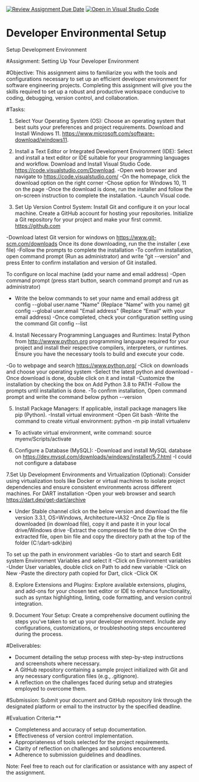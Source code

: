 [![Review Assignment Due Date](https://classroom.github.com/assets/deadline-readme-button-22041afd0340ce965d47ae6ef1cefeee28c7c493a6346c4f15d667ab976d596c.svg)](https://classroom.github.com/a/vbnbTt5m)
[![Open in Visual Studio Code](https://classroom.github.com/assets/open-in-vscode-2e0aaae1b6195c2367325f4f02e2d04e9abb55f0b24a779b69b11b9e10269abc.svg)](https://classroom.github.com/online_ide?assignment_repo_id=15283481&assignment_repo_type=AssignmentRepo)
# Developer Environmental Setup
Setup Development Environment

#Assignment: Setting Up Your Developer Environment

#Objective:
This assignment aims to familiarize you with the tools and configurations necessary to set up an efficient developer environment for software engineering projects. Completing this assignment will give you the skills required to set up a robust and productive workspace conducive to coding, debugging, version control, and collaboration.

#Tasks:

1. Select Your Operating System (OS):
   Choose an operating system that best suits your preferences and project requirements. Download and Install Windows 11. https://www.microsoft.com/software-download/windows11.

2. Install a Text Editor or Integrated Development Environment (IDE):
   Select and install a text editor or IDE suitable for your programming languages and workflow. Download and Install Visual Studio Code. https://code.visualstudio.com/Download.
   -Open web browser and navigate to https://code.visualstudio.com/
-On the homepage, click the download option on the right corner
-Chose option for Windows 10, 11 on the page
-Once the download is done, run the installer and follow the on-screen instruction to complete the installation.
-Launch Visual code.

3. Set Up Version Control System:
Install Git and configure it on your local machine. Create a GitHub account for hosting your repositories. Initialize a Git repository for your project and make your first commit. https://github.com

-Download latest Git version for windows on https://www.git-scm.com/downloads
Once its done downloading, run the the installer (.exe file)
-Follow the prompts to complete the installation
-To confirm installation, open command prompt (Run as administrator) and write “git --version” and press Enter to confirm installation and version of Git installed. 
 
 To configure on local machine (add your name and email address)
-Open command prompt (press start button, search command prompt and run as administrator)
- Write the below commands to set your name and email address
git config --global user.name "Name"  (Replace “Name” with you name)
git config --global user.email "Email address" (Replace “Email” with your email address)
-Once completed, check your configuration setting using the command
Git config --list

4.  Install Necessary Programming Languages and Runtimes:
  Instal Python from http://wwww.python.org programming language required for your project and install their respective compilers, interpreters, or runtimes. Ensure you have the necessary tools to build and execute your code.

-Go to webpage and search https://www.python.org/
-Click on downloads and choose your operating system 
-Select the latest python and download
-Once download is done, double click on it and install
-Customize the installation by checking the box on Add Python 3.8 to PATH 
-Follow the prompts until installation is done.
-To confirm installation, Open command prompt and write the command below
python --version

5. Install Package Managers:
   If applicable, install package managers like pip (Python).
-Install virtual environment
-Open Git bash
-Write the command to create virtual environment: python -m pip install virtualenv
- To activate virtual environment, write command: source myenv/Scripts/activate

6. Configure a Database (MySQL):
   -Download and install MySQL database on https://dev.mysql.com/downloads/windows/installer/5.7.html
   -I could not configure a database

7.Set Up Development Environments and Virtualization (Optional):
   Consider using virtualization tools like Docker or virtual machines to isolate project dependencies and ensure consistent environments across different machines.
For DART installation
-Open your web browser and search https://dart.dev/get-dart/archive
- Under Stable channel click on the below version and download the file
version 3.3.1, OS=Windows, Architecture=IA32
-Once Zip file is downloaded (in download file), copy it and paste it in your local drive/Windows drive
-Extract the compressed file to the drive
-On the extracted file, open bin file and copy the directory path at the top of the folder (C:\dart-sdk\bin)

To set up the path in environment variables
-Go to start and search Edit system Environment Variables and select it
-Click on Environment variables
-Under User variables, double click on Path to add new variable
-Click on New
-Paste the directory path copied for Dart, click
-Click OK

8. Explore Extensions and Plugins:
   Explore available extensions, plugins, and add-ons for your chosen text editor or IDE to enhance functionality, such as syntax highlighting, linting, code formatting, and version control integration.

9. Document Your Setup:
    Create a comprehensive document outlining the steps you've taken to set up your developer environment. Include any configurations, customizations, or troubleshooting steps encountered during the process. 

#Deliverables:
- Document detailing the setup process with step-by-step instructions and screenshots where necessary.
- A GitHub repository containing a sample project initialized with Git and any necessary configuration files (e.g., .gitignore).
- A reflection on the challenges faced during setup and strategies employed to overcome them.

#Submission:
Submit your document and GitHub repository link through the designated platform or email to the instructor by the specified deadline.

#Evaluation Criteria:**
- Completeness and accuracy of setup documentation.
- Effectiveness of version control implementation.
- Appropriateness of tools selected for the project requirements.
- Clarity of reflection on challenges and solutions encountered.
- Adherence to submission guidelines and deadlines.

Note: Feel free to reach out for clarification or assistance with any aspect of the assignment.
